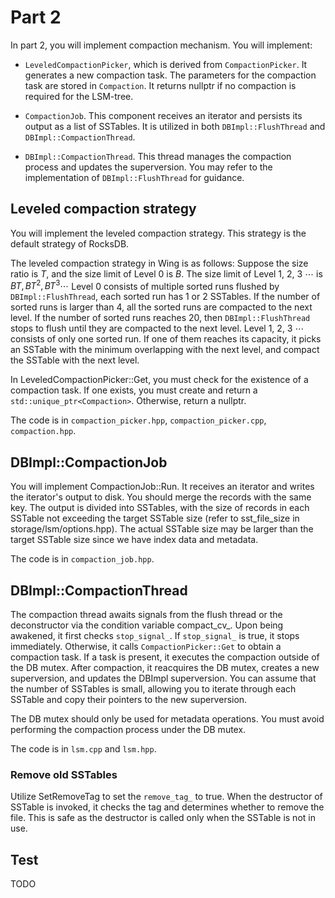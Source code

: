 # Part 2

In part 2, you will implement compaction mechanism. You will implement: 

* `LeveledCompactionPicker`, which is derived from `CompactionPicker`. It generates a new compaction task. The parameters for the compaction task are stored in `Compaction`. It returns nullptr if no compaction is required for the LSM-tree.

* `CompactionJob`. This component receives an iterator and persists its output as a list of SSTables. It is utilized in both `DBImpl::FlushThread` and `DBImpl::CompactionThread`.

* `DBImpl::CompactionThread`. This thread manages the compaction process and updates the superversion. You may refer to the implementation of `DBImpl::FlushThread` for guidance.

## Leveled compaction strategy

You will implement the leveled compaction strategy. This strategy is the default strategy of RocksDB.

The leveled compaction strategy in Wing is as follows: Suppose the size ratio is $T$, and the size limit of Level 0 is $B$. The size limit of Level 1, 2, 3 $\cdots$ is $BT,BT^2,BT^3\cdots$ Level 0 consists of multiple sorted runs flushed by `DBImpl::FlushThread`, each sorted run has 1 or 2 SSTables. If the number of sorted runs is larger than 4, all the sorted runs are compacted to the next level. If the number of sorted runs reaches 20, then `DBImpl::FlushThread` stops to flush until they are compacted to the next level. Level 1, 2, 3 $\cdots$ consists of only one sorted run. If one of them reaches its capacity, it picks an SSTable with the minimum overlapping with the next level, and compact the SSTable with the next level.

In LeveledCompactionPicker::Get, you must check for the existence of a compaction task. If one exists, you must create and return a `std::unique_ptr<Compaction>`. Otherwise, return a nullptr.

The code is in `compaction_picker.hpp`, `compaction_picker.cpp`, `compaction.hpp`.

## DBImpl::CompactionJob

You will implement CompactionJob::Run. It receives an iterator and writes the iterator's output to disk. You should merge the records with the same key. The output is divided into SSTables, with the size of records in each SSTable not exceeding the target SSTable size (refer to sst_file_size in storage/lsm/options.hpp). The actual SSTable size may be larger than the target SSTable size since we have index data and metadata. 

The code is in `compaction_job.hpp`.

## DBImpl::CompactionThread

The compaction thread awaits signals from the flush thread or the deconstructor via the condition variable compact_cv_. Upon being awakened, it first checks `stop_signal_`. If `stop_signal_` is true, it stops immediately. Otherwise, it calls `CompactionPicker::Get` to obtain a compaction task. If a task is present, it executes the compaction outside of the DB mutex. After compaction, it reacquires the DB mutex, creates a new superversion, and updates the DBImpl superversion. You can assume that the number of SSTables is small, allowing you to iterate through each SSTable and copy their pointers to the new superversion.

The DB mutex should only be used for metadata operations. You must avoid performing the compaction process under the DB mutex.

The code is in `lsm.cpp` and `lsm.hpp`.

### Remove old SSTables

Utilize SetRemoveTag to set the `remove_tag_` to true. When the destructor of SSTable is invoked, it checks the tag and determines whether to remove the file. This is safe as the destructor is called only when the SSTable is not in use.

## Test

TODO